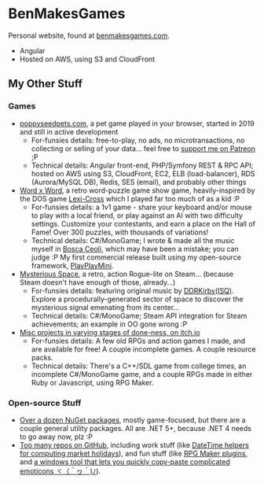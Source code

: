 # BenMakesGames

Personal website, found at [benmakesgames.com](http://benmakesgames.com).

* Angular
* Hosted on AWS, using S3 and CloudFront

## My Other Stuff

### Games

* [poppyseedpets.com](https://poppyseedpets.com), a pet game played in your browser, started in 2019 and still in active development
  * For-funsies details: free-to-play, no ads, no microtransactions, no collecting or selling of your data... feel free to [support me on Patreon](https://www.patreon.com/BenMakesGames) ;P
  * Technical details: Angular front-end, PHP/Symfony REST & RPC API; hosted on AWS using S3, CloudFront, EC2, ELB (load-balancer), RDS (Aurora/MySQL DB), Redis, SES (email), and probably other things
* [Word x Word](https://store.steampowered.com/app/2225460/Word_x_Word/), a retro word-puzzle game show game, heavily-inspired by the DOS game [Lexi-Cross](https://en.wikipedia.org/wiki/Lexi-Cross) which I played far too much of as a kid :P
  * For-funsies details: a 1v1 game - share your keyboard and/or mouse to play with a local friend, or play against an AI with two difficulty settings. Customize your contestants, and earn a place on the Hall of Fame! Over 300 puzzles, with thousands of variations!
  * Technical details: C#/MonoGame; I wrote & made all the music myself in [Bosca Ceoli](https://terrycavanagh.itch.io/bosca-ceoil), which may have been a mistake; you can judge :P My first commercial release built using my open-source framework, [PlayPlayMini](https://www.nuget.org/packages/BenMakesGames.PlayPlayMini/).
* [Mysterious Space](https://store.steampowered.com/app/368700/Mysterious_Space/), a retro, action Rogue-lite on Steam... (because Steam doesn't have enough of those, already...)
  * For-funsies details: featuring original music by [DDRKirby(ISQ)](https://ddrkirbyisq.bandcamp.com/). Explore a procedurally-generated sector of space to discover the mysterious signal emenating from its center...
  * Technical details: C#/MonoGame; Steam API integration for Steam achievements; an example in OO gone wrong :P
* [Misc projects in varying stages of done-ness, on itch.io](https://benmakesgames.itch.io/)
  * For-funsies details: A few old RPGs and action games I made, and are available for free! A couple incomplete games. A couple resource packs.
  * Technical details: There's a C++/SDL game from college times, an incomplete C#/MonoGame game, and a couple RPGs made in either Ruby or Javascript, using RPG Maker.

### Open-source Stuff

* [Over a dozen NuGet packages](https://www.nuget.org/profiles/BenMakesGames), mostly game-focused, but there are a couple general utility packages. All are .NET 5+, because .NET 4 needs to go away now, plz :P
* [Too many repos on GitHub](https://github.com/BenMakesGames/), including work stuff (like [DateTime helpers for computing market holidays](https://github.com/BenMakesGames/MarketHolidays)), and fun stuff (like [RPG Maker plugins](https://github.com/BenMakesGames/RPG-Maker-MV-Plugins), and [a windows tool that lets you quickly copy-paste complicated emoticons ヾ（＾ヮ＾)ﾉ](https://github.com/BenMakesGames/DesktopEmoticons)).
